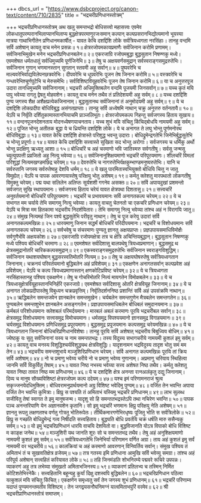 +++
dbcs_url = "https://www.dsbcproject.org/canon-text/content/710/2835"
title = "भद्रचरीप्रणिधानस्तोत्रम्"

+++
भद्रचरीप्रणिधानस्तोत्रम्
अथ खलु समन्तभद्रो बोधिसत्त्वो महासत्त्वः एवमेव लोकधातुपरम्परानभिलाप्यानभिलाप्य बुद्धक्षेत्रपरमाणुरजःसमान् कल्पान् कल्पप्रसरानभिद्योत्यमानो भूयस्या मात्रया गाथाभिगीतेन प्रणिधानमकार्षीत् -
यावत केचि दशद्दिशि लोके सर्वत्रियध्वगता नरसिंहाः। 
तानहु वन्दमि सर्वि अशेषान् कायतु वाच मनेन प्रसन्नः॥ १॥
क्षेत्ररजोपमकायप्रमाणैः सर्वजिनान करोमि प्रणामम्। 
सर्वजिनाभिमुखेन मनेन भद्रचरीप्रणिधानबलेन॥ २॥
एकरजाग्रि रजोपमबुद्धा बुद्धसुतान निषण्णकु मध्ये। 
एवमशेषत धर्मतधातुं सर्वधिमुच्यमि पूर्णजिनेभि॥ ३॥
तेषु च अक्षयवर्णसमुद्रान् सर्वस्वराङ्गसमुद्ररुतेभिः। 
सर्वजिनान गुणान् भणमानस्तान् सुगतान् स्तवमी अहु सर्वान्॥ ४॥
पुष्पवरेभि च माल्यवरेभिर्वाद्यविलेपनछत्रवरेभिः। 
दीपवरेभि च धूपवरेभिः पूजन तेष जिनान करोमि॥ ५॥
वस्त्रवरेभि च गन्धवरेभिश्चूर्णपुटेभि च मेरुसमेभिः। 
सर्वविशिष्टवियूहवरेभिः पूजन तेष जिनान करोमि॥ ६॥
या च अनुत्तरपूज उदारा तानधिमुच्यमि सर्वजिनानाम्। 
भद्रचरी अधिमुक्तिबलेन वन्दमि पूजयमी जिनसर्वान्॥ ७॥
यच्च कृतं मयि पापु भवेय्या रागतु द्वेषतु मोहवशेन। 
कायतु वाच मनेन तथैव तं प्रतिदेशयमी अहु सर्वम्॥ ८॥
यच्च दशद्दिशि पुण्य जगस्य शैक्ष अशैक्षप्रत्येकजिनानाम्।
बुद्धसुतानथ सर्वजिनानां तं अनुमोदयमी अहु सर्वम्॥ ९॥
ये च दशद्दिशि लोकप्रदीपा बोधिविबुद्ध असंगतप्राप्ताः। 
तानहु सर्वि अध्येषमि नाथान् चक्रु अनुत्तरु वर्तनतायै॥ १०॥
येऽपि च निर्वृति दर्शितुकामास्तानभियाचमि प्राञ्जलिभूतः।
क्षेत्ररजोपमकल्प  निहन्तु सर्वजगस्य हिताय सुखाय॥ ११॥
वन्दनपूजनदेशनताय मोदनध्येषणयाचनताय। 
यच्च शुभं मयि संचितु किंचिद्बोधयि नामयमी अहु सर्वम्॥ १२॥
पूजित भोन्तु अतीतक बुद्धा ये च ध्रियन्ति दशद्दिशि लोके। 
ये च अनागत ते लघु भोन्तु पूर्णमनोरथ बोधिविबुद्धाः॥ १३॥
यावत केचि दशद्दिशि क्षेत्रास्ते परिशुद्ध भवन्तु उदाराः। 
बोधिद्रुमेन्द्रगतेभि जिनेभिर्बुद्धसुतेभि च भोन्तु प्रपूर्णाः॥ १४॥
यावत केचि दशद्दिशि सत्त्वास्ते सुखिता सद भोन्तु अरोगाः। 
सर्वजगस्य च धर्मिकु अर्थो भोन्तु प्रदक्षिणु ऋध्यतु आशाः॥ १५॥
बोधिचरिं च अहं चरमाणो भवि जातिस्मरु सर्वगतीषु। 
सर्वसु जन्मसु च्युत्युपपत्ती प्रव्रजितो अहु नित्यु भवेय्या॥ १६॥
सर्वजिनानुशिक्षयमाणो भद्रचरिं परिपूरयमाणः। 
शीलचरिं विमलां परिशुद्धां नित्यमखण्डमछिद्र चरेयम्॥ १७॥
देवरुतेभि च नागरुतेभिर्यक्षकुम्भाण्डमनुष्यरुतेभिः। 
यानि च सर्वरुतानि जगस्य सर्वरुतेष्वहु देशयि धर्मम्॥ १८॥
ये खलु पारमितास्वभियुक्तो बोधियि चित्तु न जातु विमुह्येत्। 
येऽपि च पापक आवरणायास्तेषु परिक्षयु भोतु अशेषम्॥ १९॥
कर्मतु क्लेशतु मारपथातो लोकगतीषु विमुक्तु चरेयम्। 
पद्म यथा सलिलेन अलिप्तः सूर्यशशी गगनेव असक्तः॥ २०॥
सर्वि अपायदुखां प्रशमन्तो सर्वजगत् सुखि स्थापयमानः। 
सर्वजगस्य हिताय चरेयं यावत क्षेत्रपथा दिशतासु॥ २१॥
सत्त्वचरिं अनुवर्तयमानो बोधिचरिं परिपूरयमाणः। 
भद्रचरिं च प्रभावयमानः सर्वि अनागतकल्प चरेयम्॥ २२॥
ये च सभागत मम चर्याये तेभि समागमु नित्यु भवेय्या। 
कायतु वाचतु चेतनतो चा एकचरि प्रणिधान चरेयम्॥ २३॥
येऽपि च मित्रा मम हितकामा भद्रचरीय निदर्शयितारः। 
तेभि समागमु नित्यु भवेय्या तांश्च अहं न विरागयि जातु॥ २४॥
संमुख नित्यमहं जिन पश्ये बुद्धसुतेभि परीवृतु नाथान्। 
तेषु च पूज करेयु उदारां सर्वि अनागतकल्पमखिन्नः॥ २५॥
धारयमाणु जिनान सद्धर्मं बोधिचरिं परिदीपयमानः। 
भद्रचरिं च विशोधयमानः सर्वि अनागतकल्प चरेयम्॥ २६॥
सर्वभवेषु च संचरमाणः पुण्यतु ज्ञानतु अक्षयप्राप्तः। 
प्रज्ञ‍उपायसमाधिविमोक्षैः सर्वगुणैर्भवि अक्षयकोशः॥ २७॥
एकरजाग्रि रजोपमक्षेत्रा तत्र च क्षेत्रि अचिन्तियबुद्धान्।
बुद्धसुतान निषण्णकु मध्ये पश्यिय बोधिचरिं चरमाणः॥ २८॥
एवमशेषत सर्वदिशासु बालपथेषु त्रियध्वप्रमाणान्। 
बुद्धसमुद्र थ क्षेत्रसमुद्रानोतरि चारिककल्पसमुद्रान्॥ २९॥
एकस्वराङ्गसमुद्ररुतेभिः सर्वजिनान स्वराङ्गविशुद्धिम्। 
सर्वजिनान यथाशयघोषान् बुद्धसरस्वतिमोतरि नित्यम्॥ ३०॥
तेषु च अक्षयघोषरुतेषु सर्वत्रियध्वगतान जिनानाम्। 
चक्रनयं परिवर्तयमानो बुद्धिबलेन अहं प्रविशेयम्॥ ३१॥
एकक्षणेन अनागतसर्वान् कल्पप्रवेश अहं प्रविशेयम्।
येऽपि च कल्प त्रियध्वप्रमाणास्तान् क्षणकोटिप्रविष्ट चरेयम्॥ ३२॥
ये च त्रियध्वगता नरसिंहास्तानहु पश्यिय एकक्षणेन। 
तेषु च गोचरिमोतरि नित्यं मायगतेन विमोक्षबलेन॥ ३३॥
ये च त्रियध्वसुक्षेत्रवियूहास्तानभिनिर्हरि  एकरजाग्रे। 
एवमशेषत सर्वदिशासु ओतरि क्षेत्रवियूह जिनानाम्॥ ३४॥
ये च अनागत लोकप्रदीपास्तेषु विबुध्यन चक्रप्रवृत्तिम्। 
निर्वृतिदर्शननिष्ठ प्रशान्तिं सर्वि अहं उपसंक्रमि नाथान्॥ ३५॥
ऋद्धिबलेन समन्तजवेन ज्ञानबलेन समन्तमुखेन। 
चर्यबलेन समन्तगुणेन मैत्रबलेन समन्तगतेन॥ ३६॥
पुण्यबलेन समन्तशुभेन ज्ञानबलेन असङ्गगतेन। 
प्रज्ञ‍उपायसमाधिबलेन बोधिबलं समुदानयमानः॥ ३७॥
कर्मबलं परिशोधयमानः क्लेशबलं परिमर्दयमानः।
मारबलं  अबलं करमाणः पूरयि भद्रचरीबल सर्वान्॥ ३८॥
क्षेत्रसमुद्र विशोधयमानः सत्त्वसमुद्र विमोचयमानः। 
धर्मसमुद्र विपश्ययमानो ज्ञानसमुद्र विगाहयमानः॥ ३९॥
चर्यसमुद्र विशोधयमानः प्रणिधिसमुद्र प्रपूरयमाणः। 
बुद्धसमुद्र प्रपूजयमानः कल्पसमुद्र चरेयमखिन्नः॥ ४०॥
ये च त्रियध्वगतान जिनानां बोधिचरिप्रणिधानविशेषाः। 
तानहु पूरयि सर्वि अशेषात् भद्रचरीय बिबुध्यिय बोधिम्॥ ४१॥
ज्येष्ठकु यः सुतु सर्वजिनानां यस्य च नाम समन्ततभद्रः। 
तस्य विदुस्य सभागचरीये नामयमी कुशलं इमु सर्वम्॥ ४२॥
कायतु वाच मनस्य विशुद्धिश्चर्यविशुद्ध्यथ क्षेत्रविशुद्धिः। 
यादृशनामन भद्रविदुस्य तादृश भोतु समं मम तेन॥ ४३॥
भद्रचरीय समन्तशुभाये मञ्जुशिरिप्रणिधान चरेयम्। 
सर्वि अनागत कल्पमखिन्नः पूरयि तां क्रिय सर्वि अशेषाम्॥ ४४॥
नो च प्रमाणु भवेय्य चरीये नो च प्रमाणु भवेय्य गुणानाम्। 
अप्रमाणु चरियाय स्थिहित्वा जानमि सर्वि विकुर्वितु तेषाम्॥ ४५॥
यावत निष्ठ नभस्य भवेय्या सत्त्व अशेषत निष्ठ तथैव। 
कर्मतु क्लेशतु यावत निष्ठा तावत निष्ठ मम प्रणिधानम्॥ ४६॥
ये च दशद्दिशि क्षेत्र अनन्ता रत्न‍अलंकृतु दद्यु जिनानाम्। 
दिव्य च मानुष सौख्यविशिष्टां क्षेत्ररजोपम कल्प ददेयम्॥ ४७॥
यश्च इमं परिणामनराजं श्रुत्व सकृज्जनयेदधिमुक्तिम्। 
बोधिवरामनुप्रार्थयमानो अग्रु विशिष्ट भवेदिमु पुण्यम्॥ ४८॥
वर्जित तेन भवन्ति अपाया वर्जित तेन  भवन्ति कुमित्राः। 
क्षिप्रु स पश्यति तं अमिताभं यस्यिमु भद्रचरि प्रणिधानम्॥ ४९॥
लाभ सुलब्ध सजीवितु तेषां स्वागत ते इमु मानुषजन्म। 
यादृशु सो हि समन्ततभद्रस्तेऽपि तथा नचिरेण भवन्ति॥ ५०॥
पापक पञ्च अनन्तरियाणि येन अज्ञानवशेन कृतानि। 
सो इमु भद्रचरिं भणमानः क्षिप्रु परिक्षयु नेति अशेषम्॥ ५१॥
ज्ञानतु रूपतु लक्षणतश्च वर्णतु गोत्रतु भोतिरूपेतः। 
तीर्थिकमारगणेभिरधृष्यः पूजितु भोति स सर्वत्रिलोके॥ ५२॥
क्षिप्रु स गच्छति बोधिद्रुमेन्द्रं गत्व निषीदति सत्त्वहिताय।
बुद्ध्यति बोधि प्रवर्तयि चक्रं धर्षति मारु ससैन्यकु सर्वम्॥ ५३॥
यो इमु भद्रचरिप्रणिधानं धारयि वाचयि देशयितो वा। 
बुद्धविजानति योऽत्र विपाको बोधि विशिष्ट म काङ्क्ष जनेथ॥ ५४॥
मञ्जुशिरी यथ जानति शूरः सो च समन्ततभद्र तथैव। 
तेषु अहं अनुशिक्षयमाणो नामयमी कुशलं इमु सर्वम्॥ ५५॥
सर्वत्रियध्वगतेभि जिनेभिर्या परिणामन वर्णित अग्रा। 
ताय अहं कुशलं इमु सर्वं नामयमी वर भद्रचरीये॥ ५६॥
कालक्रियां च अहं करमाणो आवरणान् विनिवर्तिय  सर्वान्। 
संमुख पश्यिय तं अमिताभं तं च सुखावतिक्षेत्र व्रजेयम्॥ ५७॥
तत्र गतस्य इमि प्रणिधाना आमुखि सर्वि भवेय्यु समग्रा। 
तांश्च अहं परिपूर्य अशेषान् सत्त्वहितं करियावत लोके॥ ५८॥
तहि जिनमंडलि शोभनिरम्ये पद्मवरे रूचिरे उपपन्नः। 
व्याकरणं अहु तत्र लभेय्या संमुखतो अमिताभजिनस्य॥ ५९॥
व्याकरणं प्रतिलभ्य च तस्मिन् निर्मित कोटिशतेभिरनेकैः। 
सत्त्वहितानि बहून्यहु कुर्यां दिक्षु दशस्वपि बुद्धिबलेन॥ ६०॥
भद्रचरिप्रणिधान पठित्वा यत्कुशलं मयि संचितु किंचित्। 
एकक्षणेन समृध्यतु सर्वं तेन जगस्य शुभं प्रणिधानम्॥ ६१॥
भद्रचरिं परिणाम्य यदाप्तं पुण्यमनन्तमतीव विशिष्टम्। 
तेन जगद्वयसनौघनिमग्नं यात्वमिताभपुरिं वरमेव॥ ६२॥
श्री भद्रचरीप्राणिधानस्तोत्रं समाप्तम्।
